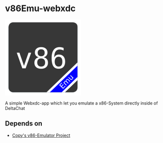 # v86Emu-webxdc

<img width="250px" height="250px" src="icon.png"/>

A simple Webxdc-app which let you emulate a x86-System directly inside of DeltaChat
## Depends on
- [Copy's v86-Emulator Project](https://github.com/copy/v86)
